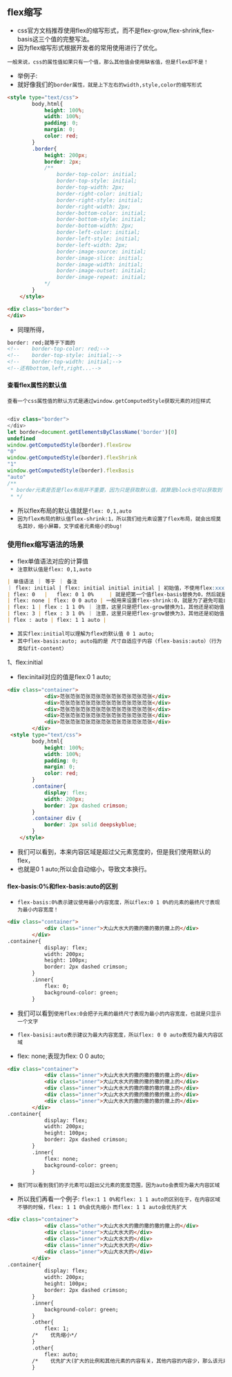 ## flex缩写
* css官方文档推荐使用flex的缩写形式，而不是flex-grow,flex-shrink,flex-basis这三个值的完整写法。
* 因为flex缩写形式根据开发者的常用使用进行了优化。

`一般来说，css的属性值如果只有一个值，那么其他值会使用缺省值，但是flex却不是！`
* 举例子:
* 就好像我们的`border属性，就是上下左右的width,style,color的缩写形式`
```html
<style type="text/css">
        body,html{
            height: 100%;
            width: 100%;
            padding: 0;
            margin: 0;
            color: red;
        }
        .border{
            height: 200px;
            border: 2px;
            /**
                border-top-color: initial;
                border-top-style: initial;
                border-top-width: 2px;
                border-right-color: initial;
                border-right-style: initial;
                border-right-width: 2px;
                border-bottom-color: initial;
                border-bottom-style: initial;
                border-bottom-width: 2px;
                border-left-color: initial;
                border-left-style: initial;
                border-left-width: 2px;
                border-image-source: initial;
                border-image-slice: initial;
                border-image-width: initial;
                border-image-outset: initial;
                border-image-repeat: initial;
            */
        }
    </style>

<div class="border">
</div>
```
* 同理所得，
```html
border: red;就等于下面的
<!--    border-top-color: red;-->
<!--    border-top-style: initial;-->
<!--    border-top-width: initial;-->
<!--还有bottom,left,right...-->
```

#### 查看flex属性的默认值
`查看一个css属性值的默认方式是通过window.getComputedStyle获取元素的对应样式`
```javascript

<div class="border">
</div>
let border=document.getElementsByClassName('border')[0]
undefined
window.getComputedStyle(border).flexGrow
"0"
window.getComputedStyle(border).flexShrink
"1"
window.getComputedStyle(border).flexBasis
"auto"
/**
 * border元素是否是flex布局并不重要，因为只是获取默认值，就算是block也可以获取到
 * */
```
* 所以flex布局的默认值就是`flex: 0,1,auto`
* `因为flex布局的默认值flex-shrink:1，所以我们给元素设置了flex布局，就会出现莫名其妙，缩小屏幕，文字或者元素缩小的bug!`

### 使用flex缩写语法的场景
* flex单值语法对应的计算值
* `注意默认值是flex: 0,1,auto`
```markdown
| 单值语法 ｜ 等于 ｜ 备注
｜ flex: initial | flex: initial initial initial | 初始值，不使用flex:xxx而是使用display:flex也是一样
| flex: 0   |   flex: 0 1 0%     | 就是把第一个值flex-basis替换为0，然后就是默认值了！
| flex: none | flex: 0 0 auto | 一般用来设置flex-shrink:0，就是为了避免可能自动缩小的问题
| flex: 1 | flex : 1 1 0% ｜ 注意，这里只是把flex-grow替换为1，其他还是初始值
| flex: 3 | flex : 3 1 0% ｜ 注意，这里只是把flex-grow替换为3，其他还是初始值
| flex : auto | flex: 1 1 auto | 
```
* `其实flex:initial可以理解为flex的默认值 0 1 auto;`
* `其中flex-basis:auto; auto指的是 尺寸自适应于内容（flex-basis:auto）（行为类似fit-content）`

1、flex:initial
* flex:initail对应的值是flex:0 1 auto;
```markdown
<div class="container">
            <div>范张范张范张范张范张范张范张范张范张</div>
            <div>范张范张范张范张范张范张范张范张范张</div>
            <div>范张范张范张范张范张范张范张范张范张</div>
            <div>范张范张范张范张范张范张范张范张范张</div>
            <div>范张范张范张范张范张范张范张范张范张</div>
        </div>
 <style type="text/css">
        body,html{
            height: 100%;
            width: 100%;
            padding: 0;
            margin: 0;
            color: red;
        }
        .container{
            display: flex;
            width: 200px;
            border: 2px dashed crimson;
        }
        .container div {
            border: 2px solid deepskyblue;
        }
    </style>
```
* 我们可以看到，本来内容区域是超过父元素宽度的，但是我们使用默认的flex，
* 也就是0 1 auto;所以会自动缩小，导致文本换行。

#### flex-basis:0%和flex-basis:auto的区别
* `flex-basis:0%表示建议使用最小内容宽度，所以flex:0 1 0%的元素的最终尺寸表现为最小内容宽度！`
```markdown
<div class="container">
            <div class="inner">大山大水大的撒的撒的撒的撒上的</div>
        </div>
.container{
            display: flex;
            width: 200px;
            height: 100px;
            border: 2px dashed crimson;
        }
        .inner{
            flex: 0;
            background-color: green;
        }
```
* 我们可以看到`使用flex:0会把子元素的最终尺寸表现为最小的内容宽度，也就是只显示一个文字`

* `flex-basisi:auto表示建议为最大内容宽度，所以flex: 0 0 auto表现为最大内容区域`
* flex: none;表现为flex: 0 0 auto;
```markdown
<div class="container">
            <div class="inner">大山大水大的撒的撒的撒的撒上的</div>
            <div class="inner">大山大水大的撒的撒的撒的撒上的</div>
            <div class="inner">大山大水大的撒的撒的撒的撒上的</div>
            <div class="inner">大山大水大的撒的撒的撒的撒上的</div>
            <div class="inner">大山大水大的撒的撒的撒的撒上的</div>
        </div>
.container{
            display: flex;
            width: 200px;
            height: 100px;
            border: 2px dashed crimson;
        }
        .inner{
            flex: none;
            background-color: green;
        }
```
* `我们可以看到我们的子元素可以超出父元素的宽度范围，因为auto会表现为最大内容区域`

* 所以我们再看一个例子:
`flex:1 1 0%和flex: 1 1 auto的区别在于，在内容区域不够的时候，flex: 1 1 0%会优先缩小`
`而flex: 1 1 auto会优先扩大`
```markdown
<div class="container">
            <div class="other">大山大水大的撒的撒的撒的撒上的</div>
            <div class="inner">大山大水大的</div>
            <div class="inner">大山大水大的</div>
            <div class="inner">大山大水大的</div>
            <div class="inner">大山大水大的</div>
        </div>
.container{
            display: flex;
            width: 200px;
            height: 100px;
            border: 2px dashed crimson;
        }
        .inner{
            background-color: green;
        }
        .other{
            flex: 1;
        /*    优先缩小*/
        }
        .other{
            flex: auto;
        /*    优先扩大(扩大的比例和其他元素的内容有关，其他内容的内容少，那么该元素就变大的多)*/
        }
```






